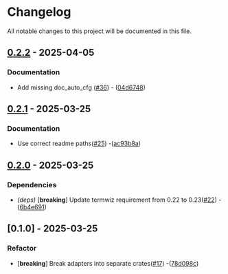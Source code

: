 # Changelog

All notable changes to this project will be documented in this file.

## [0.2.2](https://github.com/aschey/terminput/compare/terminput-termwiz-v0.2.1..terminput-termwiz-v0.2.2) - 2025-04-05

### Documentation

- Add missing doc_auto_cfg ([#36](https://github.com/aschey/terminput/issues/36)) - ([04d6748](https://github.com/aschey/terminput/commit/04d67484b85b73e58b16e9c8ebbb40b53b2a17c3))

## [0.2.1](https://github.com/aschey/terminput/compare/terminput-crossterm-v0.2.0..terminput-crossterm-v0.2.1) - 2025-03-25

### Documentation

- Use correct readme paths([#25](https://github.com/aschey/terminput/issues/25)) -([ac93b8a](https://github.com/aschey/terminput/commit/ac93b8ac5611af6642cee47be58ec528412a3653))

## [0.2.0](https://github.com/aschey/terminput/compare/terminput-termwiz-v0.1.0..terminput-termwiz-v0.2.0) - 2025-03-25

### Dependencies

- _(deps)_ [**breaking**] Update termwiz requirement from 0.22 to 0.23([#22](https://github.com/aschey/terminput/issues/22)) -([6b4e691](https://github.com/aschey/terminput/commit/6b4e6916a261bd853605f8cc534e4083c1ab142e))

## [0.1.0] - 2025-03-25

### Refactor

- [**breaking**] Break adapters into separate crates([#17](https://github.com/aschey/terminput/issues/17)) -([78d098c](https://github.com/aschey/terminput/commit/78d098cf9629a53cab25cd16a488351e95497f69))

